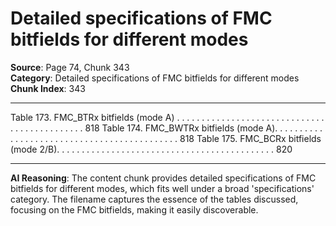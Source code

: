 # Detailed specifications of FMC bitfields for different modes

**Source**: Page 74, Chunk 343  
**Category**: Detailed specifications of FMC bitfields for different modes  
**Chunk Index**: 343

---

Table 173. FMC_BTRx bitfields (mode A) . . . . . . . . . . . . . . . . . . . . . . . . . . . . . . . . . . . . . . . . . . . . . 818
Table 174. FMC_BWTRx bitfields (mode A). . . . . . . . . . . . . . . . . . . . . . . . . . . . . . . . . . . . . . . . . . . . 818
Table 175. FMC_BCRx bitfields (mode 2/B). . . . . . . . . . . . . . . . . . . . . . . . . . . . . . . . . . . . . . . . . . . . 820

---

**AI Reasoning**: The content chunk provides detailed specifications of FMC bitfields for different modes, which fits well under a broad 'specifications' category. The filename captures the essence of the tables discussed, focusing on the FMC bitfields, making it easily discoverable.
